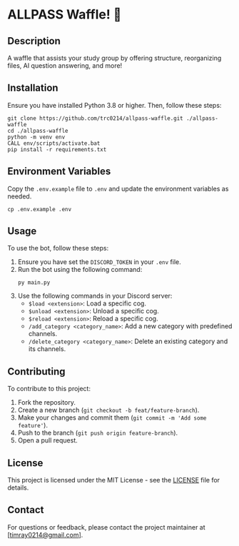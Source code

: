 # ALLPASS Waffle! 🧇

## Description
A waffle that assists your study group by offering structure, reorganizing files, AI question answering, and more!

## Installation
Ensure you have installed Python 3.8 or higher. Then, follow these steps:
```
git clone https://github.com/trc0214/allpass-waffle.git ./allpass-waffle
cd ./allpass-waffle
python -m venv env
CALL env/scripts/activate.bat
pip install -r requirements.txt
```

## Environment Variables
Copy the `.env.example` file to `.env` and update the environment variables as needed.
```
cp .env.example .env
```

## Usage
To use the bot, follow these steps:
1. Ensure you have set the `DISCORD_TOKEN` in your `.env` file.
2. Run the bot using the following command:
    ```
    py main.py
    ```
3. Use the following commands in your Discord server:
    - `$load <extension>`: Load a specific cog.
    - `$unload <extension>`: Unload a specific cog.
    - `$reload <extension>`: Reload a specific cog.
    - `/add_category <category_name>`: Add a new category with predefined channels.
    - `/delete_category <category_name>`: Delete an existing category and its channels.

## Contributing
To contribute to this project:
1. Fork the repository.
2. Create a new branch (`git checkout -b feat/feature-branch`).
3. Make your changes and commit them (`git commit -m 'Add some feature'`).
4. Push to the branch (`git push origin feature-branch`).
5. Open a pull request.

## License
This project is licensed under the MIT License - see the [LICENSE](LICENSE) file for details.

## Contact
For questions or feedback, please contact the project maintainer at [timray0214@gmail.com].
